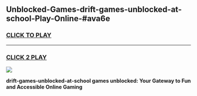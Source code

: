 
## Unblocked-Games-drift-games-unblocked-at-school-Play-Online-#ava6e
<h3>
<a href="https://premium.freeplayer.one?title=drift-games-unblocked-at-school&ref=27F">CLICK TO PLAY</a></h3>
<hr>

<h3>
<a href="https://premium.freeplayer.one?title=drift-games-unblocked-at-school&ref=27F">CLICK 2 PLAY</a>
  
</h3>

<a href="https://premium.freeplayer.one?title=drift-games-unblocked-at-school&ref=27F"><img src="https://clearcache.store/games.png"></a>


**drift-games-unblocked-at-school games unblocked: Your Gateway to Fun and Accessible Online Gaming**
